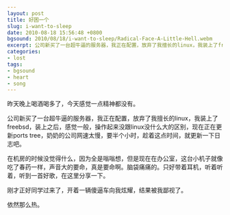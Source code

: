 ```yaml
---
layout: post
title: 好困一个
slug: i-want-to-sleep
date: 2010-08-18 15:56:48 +0800
bgsound: 2010/08/18/i-want-to-sleep/Radical-Face-A-Little-Hell.webm
excerpt: 公司新买了一台超牛逼的服务器，我正在配置，放弃了我擅长的linux，我装上了freebsd，装上之后，感觉一般，操作起来没跟linux没什么大的区别，现在正在更新ports tree，奶奶的公司网速太慢，要半个小时，趁着这点时间，就更新一下日志吧。
categories:
- lost
tags:
- bgsound
- heart
- song
---
```


昨天晚上喝酒喝多了，今天感觉一点精神都没有。

公司新买了一台超牛逼的服务器，我正在配置，放弃了我擅长的linux，我装上了freebsd，装上之后，感觉一般，操作起来没跟linux没什么大的区别，现在正在更新ports tree，奶奶的公司网速太慢，要半个小时，趁着这点时间，就更新一下日志吧。

在机房的时候没觉得什么，因为全是嗡嗡想，但是现在在办公室，这台小机子就像吃了春药一样，声音大的要命，真是要命啊。脑袋痛痛的。只好带着耳机，听着听着，听到一首好歌，在这里分享一下。

刚才正好同学过来了，开着一辆傻逼车向我炫耀，结果被我鄙视了。

依然那么热。
